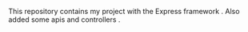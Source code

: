 This repository contains my project with the Express framework .
Also added some apis and controllers .
